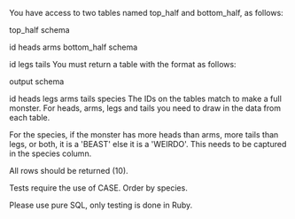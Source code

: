 You have access to two tables named top_half and bottom_half, as follows:

top_half schema

id
heads
arms
bottom_half schema

id
legs
tails
You must return a table with the format as follows:

output schema

id
heads
legs
arms
tails
species
The IDs on the tables match to make a full monster. For heads, arms, legs and tails you need to draw in the data from each table.

For the species, if the monster has more heads than arms, more tails than legs, or both, it is a 'BEAST' else it is a 'WEIRDO'. This needs to be captured in the species column.

All rows should be returned (10).

Tests require the use of CASE. Order by species.

Please use pure SQL, only testing is done in Ruby.